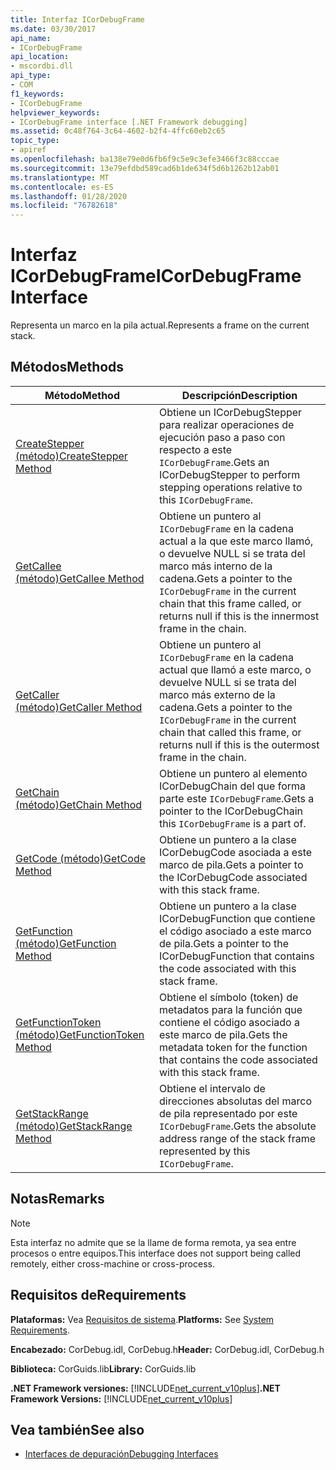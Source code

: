 ```yaml
---
title: Interfaz ICorDebugFrame
ms.date: 03/30/2017
api_name:
- ICorDebugFrame
api_location:
- mscordbi.dll
api_type:
- COM
f1_keywords:
- ICorDebugFrame
helpviewer_keywords:
- ICorDebugFrame interface [.NET Framework debugging]
ms.assetid: 0c48f764-3c64-4602-b2f4-4ffc60eb2c65
topic_type:
- apiref
ms.openlocfilehash: ba138e79e0d6fb6f9c5e9c3efe3466f3c88cccae
ms.sourcegitcommit: 13e79efdbd589cad6b1de634f5d6b1262b12ab01
ms.translationtype: MT
ms.contentlocale: es-ES
ms.lasthandoff: 01/28/2020
ms.locfileid: "76782618"
---
```

# <a name="icordebugframe-interface"></a><span data-ttu-id="3f4dd-102">Interfaz ICorDebugFrame</span><span class="sxs-lookup"><span data-stu-id="3f4dd-102">ICorDebugFrame Interface</span></span>

<span data-ttu-id="3f4dd-103">Representa un marco en la pila actual.</span><span class="sxs-lookup"><span data-stu-id="3f4dd-103">Represents a frame on the current stack.</span></span>  
  
## <a name="methods"></a><span data-ttu-id="3f4dd-104">Métodos</span><span class="sxs-lookup"><span data-stu-id="3f4dd-104">Methods</span></span>  
  
|<span data-ttu-id="3f4dd-105">Método</span><span class="sxs-lookup"><span data-stu-id="3f4dd-105">Method</span></span>|<span data-ttu-id="3f4dd-106">Descripción</span><span class="sxs-lookup"><span data-stu-id="3f4dd-106">Description</span></span>|  
|------------|-----------------|  
|[<span data-ttu-id="3f4dd-107">CreateStepper (método)</span><span class="sxs-lookup"><span data-stu-id="3f4dd-107">CreateStepper Method</span></span>](icordebugframe-createstepper-method.md)|<span data-ttu-id="3f4dd-108">Obtiene un ICorDebugStepper para realizar operaciones de ejecución paso a paso con respecto a este `ICorDebugFrame`.</span><span class="sxs-lookup"><span data-stu-id="3f4dd-108">Gets an ICorDebugStepper to perform stepping operations relative to this `ICorDebugFrame`.</span></span>|  
|[<span data-ttu-id="3f4dd-109">GetCallee (método)</span><span class="sxs-lookup"><span data-stu-id="3f4dd-109">GetCallee Method</span></span>](icordebugframe-getcallee-method.md)|<span data-ttu-id="3f4dd-110">Obtiene un puntero al `ICorDebugFrame` en la cadena actual a la que este marco llamó, o devuelve NULL si se trata del marco más interno de la cadena.</span><span class="sxs-lookup"><span data-stu-id="3f4dd-110">Gets a pointer to the `ICorDebugFrame` in the current chain that this frame called, or returns null if this is the innermost frame in the chain.</span></span>|  
|[<span data-ttu-id="3f4dd-111">GetCaller (método)</span><span class="sxs-lookup"><span data-stu-id="3f4dd-111">GetCaller Method</span></span>](icordebugframe-getcaller-method.md)|<span data-ttu-id="3f4dd-112">Obtiene un puntero al `ICorDebugFrame` en la cadena actual que llamó a este marco, o devuelve NULL si se trata del marco más externo de la cadena.</span><span class="sxs-lookup"><span data-stu-id="3f4dd-112">Gets a pointer to the `ICorDebugFrame` in the current chain that called this frame, or returns null if this is the outermost frame in the chain.</span></span>|  
|[<span data-ttu-id="3f4dd-113">GetChain (método)</span><span class="sxs-lookup"><span data-stu-id="3f4dd-113">GetChain Method</span></span>](icordebugframe-getchain-method.md)|<span data-ttu-id="3f4dd-114">Obtiene un puntero al elemento ICorDebugChain del que forma parte este `ICorDebugFrame`.</span><span class="sxs-lookup"><span data-stu-id="3f4dd-114">Gets a pointer to the ICorDebugChain this `ICorDebugFrame` is a part of.</span></span>|  
|[<span data-ttu-id="3f4dd-115">GetCode (método)</span><span class="sxs-lookup"><span data-stu-id="3f4dd-115">GetCode Method</span></span>](icordebugframe-getcode-method.md)|<span data-ttu-id="3f4dd-116">Obtiene un puntero a la clase ICorDebugCode asociada a este marco de pila.</span><span class="sxs-lookup"><span data-stu-id="3f4dd-116">Gets a pointer to the ICorDebugCode associated with this stack frame.</span></span>|  
|[<span data-ttu-id="3f4dd-117">GetFunction (método)</span><span class="sxs-lookup"><span data-stu-id="3f4dd-117">GetFunction Method</span></span>](icordebugframe-getfunction-method.md)|<span data-ttu-id="3f4dd-118">Obtiene un puntero a la clase ICorDebugFunction que contiene el código asociado a este marco de pila.</span><span class="sxs-lookup"><span data-stu-id="3f4dd-118">Gets a pointer to the ICorDebugFunction that contains the code associated with this stack frame.</span></span>|  
|[<span data-ttu-id="3f4dd-119">GetFunctionToken (método)</span><span class="sxs-lookup"><span data-stu-id="3f4dd-119">GetFunctionToken Method</span></span>](icordebugframe-getfunctiontoken-method.md)|<span data-ttu-id="3f4dd-120">Obtiene el símbolo (token) de metadatos para la función que contiene el código asociado a este marco de pila.</span><span class="sxs-lookup"><span data-stu-id="3f4dd-120">Gets the metadata token for the function that contains the code associated with this stack frame.</span></span>|  
|[<span data-ttu-id="3f4dd-121">GetStackRange (método)</span><span class="sxs-lookup"><span data-stu-id="3f4dd-121">GetStackRange Method</span></span>](icordebugframe-getstackrange-method.md)|<span data-ttu-id="3f4dd-122">Obtiene el intervalo de direcciones absolutas del marco de pila representado por este `ICorDebugFrame`.</span><span class="sxs-lookup"><span data-stu-id="3f4dd-122">Gets the absolute address range of the stack frame represented by this `ICorDebugFrame`.</span></span>|  
  
## <a name="remarks"></a><span data-ttu-id="3f4dd-123">Notas</span><span class="sxs-lookup"><span data-stu-id="3f4dd-123">Remarks</span></span>  
  
> [!NOTE]
> <span data-ttu-id="3f4dd-124">Esta interfaz no admite que se la llame de forma remota, ya sea entre procesos o entre equipos.</span><span class="sxs-lookup"><span data-stu-id="3f4dd-124">This interface does not support being called remotely, either cross-machine or cross-process.</span></span>  
  
## <a name="requirements"></a><span data-ttu-id="3f4dd-125">Requisitos de</span><span class="sxs-lookup"><span data-stu-id="3f4dd-125">Requirements</span></span>  
 <span data-ttu-id="3f4dd-126">**Plataformas:** Vea [Requisitos de sistema](../../../../docs/framework/get-started/system-requirements.md).</span><span class="sxs-lookup"><span data-stu-id="3f4dd-126">**Platforms:** See [System Requirements](../../../../docs/framework/get-started/system-requirements.md).</span></span>  
  
 <span data-ttu-id="3f4dd-127">**Encabezado:** CorDebug.idl, CorDebug.h</span><span class="sxs-lookup"><span data-stu-id="3f4dd-127">**Header:** CorDebug.idl, CorDebug.h</span></span>  
  
 <span data-ttu-id="3f4dd-128">**Biblioteca:** CorGuids.lib</span><span class="sxs-lookup"><span data-stu-id="3f4dd-128">**Library:** CorGuids.lib</span></span>  
  
 <span data-ttu-id="3f4dd-129">**.NET Framework versiones:** [!INCLUDE[net_current_v10plus](../../../../includes/net-current-v10plus-md.md)]</span><span class="sxs-lookup"><span data-stu-id="3f4dd-129">**.NET Framework Versions:** [!INCLUDE[net_current_v10plus](../../../../includes/net-current-v10plus-md.md)]</span></span>  
  
## <a name="see-also"></a><span data-ttu-id="3f4dd-130">Vea también</span><span class="sxs-lookup"><span data-stu-id="3f4dd-130">See also</span></span>

- [<span data-ttu-id="3f4dd-131">Interfaces de depuración</span><span class="sxs-lookup"><span data-stu-id="3f4dd-131">Debugging Interfaces</span></span>](debugging-interfaces.md)
